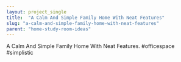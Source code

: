 ```yaml
---
layout: project_single
title:  "A Calm And Simple Family Home With Neat Features"
slug: "a-calm-and-simple-family-home-with-neat-features"
parent: "home-study-room-ideas"
---
```

A Calm And Simple Family Home With Neat Features. #officespace #simplistic
